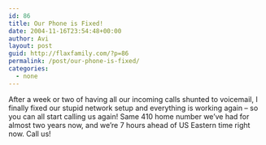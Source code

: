```yaml
---
id: 86
title: Our Phone is Fixed!
date: 2004-11-16T23:54:48+00:00
author: Avi
layout: post
guid: http://flaxfamily.com/?p=86
permalink: /post/our-phone-is-fixed/
categories:
  - none
---
```

After a week or two of having all our incoming calls shunted to voicemail, I finally fixed our stupid network setup and everything is working again &#8211; so you can all start calling us again! Same 410 home number we&#8217;ve had for almost two years now, and we&#8217;re 7 hours ahead of US Eastern time right now. Call us!